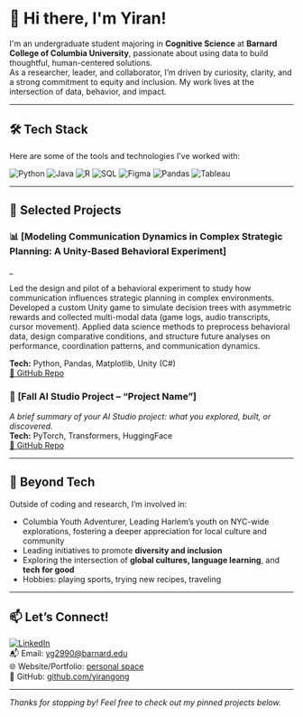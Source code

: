 

<!--
**yirangong/yirangong** is a ✨ _special_ ✨ repository because its `README.md` (this file) appears on your GitHub profile.

Here are some ideas to get you started:

- 🔭 I’m currently working on ...
- 🌱 I’m currently learning ...
- 👯 I’m looking to collaborate on ...
- 🤔 I’m looking for help with ...
- 💬 Ask me about ...
- 📫 How to reach me: ...
- 😄 Pronouns: ...
- ⚡ Fun fact: ...
![aria-profile](path/to/your/image.png)
-->
# 👋 Hi there, I'm Yiran!



I'm an undergraduate student majoring in **Cognitive Science** at **Barnard College of Columbia University**, passionate about using data to build thoughtful, human-centered solutions.  
As a researcher, leader, and collaborator, I’m driven by curiosity, clarity, and a strong commitment to equity and inclusion. My work lives at the intersection of data, behavior, and impact.

---

## 🛠 Tech Stack

Here are some of the tools and technologies I’ve worked with:

![Python](https://img.shields.io/badge/-Python-3776AB?style=flat-square&logo=python&logoColor=white)
![Java](https://img.shields.io/badge/-Java-007396?style=flat-square&logo=java&logoColor=white)
![R](https://img.shields.io/badge/-R-276DC3?style=flat-square&logo=r&logoColor=white)
![SQL](https://img.shields.io/badge/-SQL-4479A1?style=flat-square&logo=postgresql&logoColor=white)
![Figma](https://img.shields.io/badge/-Figma-F24E1E?style=flat-square&logo=figma&logoColor=white)
![Pandas](https://img.shields.io/badge/-Pandas-150458?style=flat-square&logo=pandas)
![Tableau](https://img.shields.io/badge/-Tableau-E97627?style=flat-square&logo=tableau&logoColor=white)

---

## 🚀 Selected Projects

### 📊 **[Modeling Communication Dynamics in Complex Strategic Planning: A Unity-Based Behavioral Experiment]**  
_

Led the design and pilot of a behavioral experiment to study how communication influences strategic planning in complex environments. Developed a custom Unity game to simulate decision trees with asymmetric rewards and collected multi-modal data (game logs, audio transcripts, cursor movement). Applied data science methods to preprocess behavioral data, design comparative conditions, and structure future analyses on performance, coordination patterns, and communication dynamics.

**Tech:** Python, Pandas, Matplotlib,  Unity (C#)  
[🔗 GitHub Repo](https://github.com/yirangong/CRC_communication)

### 🧠 **[Fall AI Studio Project – “Project Name”]**  
_A brief summary of your AI Studio project: what you explored, built, or discovered._  
**Tech:** PyTorch, Transformers, HuggingFace  
[🔗 GitHub Repo](link-to-project)

<!-- Add more projects as needed -->

---

## 🌱 Beyond Tech

Outside of coding and research, I’m involved in:
- Columbia Youth Adventurer, Leading Harlem’s youth on NYC-wide explorations, fostering a deeper appreciation for local culture and community
- Leading initiatives to promote **diversity and inclusion**
- Exploring the intersection of **global cultures, language learning**, and **tech for good**
- Hobbies: playing sports, trying new recipes, traveling 

---

## 📫 Let’s Connect!

[![LinkedIn](https://img.shields.io/badge/-LinkedIn-blue?style=flat-square&logo=Linkedin&logoColor=white)](https://www.linkedin.com/in/aria-gong/)  
📬 Email: yg2990@barnard.edu  
🌐 Website/Portfolio: [personal space](https://yirangong.github.io/)    
🐙 GitHub: [github.com/yirangong](https://github.com/yirangong)  

---

_Thanks for stopping by! Feel free to check out my pinned projects below._
